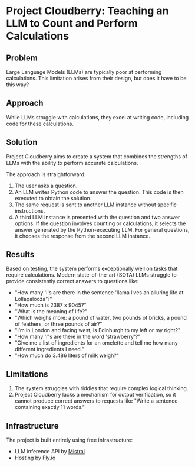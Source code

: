# Project Cloudberry: Teaching an LLM to Count and Perform Calculations

## Problem
Large Language Models (LLMs) are typically poor at performing calculations. This limitation arises from their design, but does it have to be this way?

## Approach
While LLMs struggle with calculations, they excel at writing code, including code for these calculations.

## Solution
Project Cloudberry aims to create a system that combines the strengths of LLMs with the ability to perform accurate calculations.

The approach is straightforward:
1. The user asks a question.
2. An LLM writes Python code to answer the question. This code is then executed to obtain the solution.
3. The same request is sent to another LLM instance without specific instructions.
4. A third LLM instance is presented with the question and two answer options. If the question involves counting or calculations, it selects the answer generated by the Python-executing LLM. For general questions, it chooses the response from the second LLM instance.

## Results
Based on testing, the system performs exceptionally well on tasks that require calculations. Modern state-of-the-art (SOTA) LLMs struggle to provide consistently correct answers to questions like:
- "How many 'l's are there in the sentence 'llama lives an alluring life at Lollapalooza'?"
- "How much is 2387 x 9045?"
- "What is the meaning of life?"
- "Which weighs more: a pound of water, two pounds of bricks, a pound of feathers, or three pounds of air?"
- "I’m in London and facing west, is Edinburgh to my left or my right?"
- "How many 'r's are there in the word 'strawberry'?"
- "Give me a list of ingredients for an omelette and tell me how many different ingredients I need."
- "How much do 3.486 liters of milk weigh?"

## Limitations
1. The system struggles with riddles that require complex logical thinking.
2. Project Cloudberry lacks a mechanism for output verification, so it cannot produce correct answers to requests like "Write a sentence containing exactly 11 words."

## Infrastructure
The project is built entirely using free infrastructure:
- LLM inference API by [Mistral](https://mistral.ai/)
- Hosting by [Fly.io](https://fly.io/)